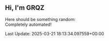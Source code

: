 ## Hi, I'm GRQZ
Here should be something random:  
Completely automated!

Last Update: 2025-03-21 18:13:34.097559+00:00
